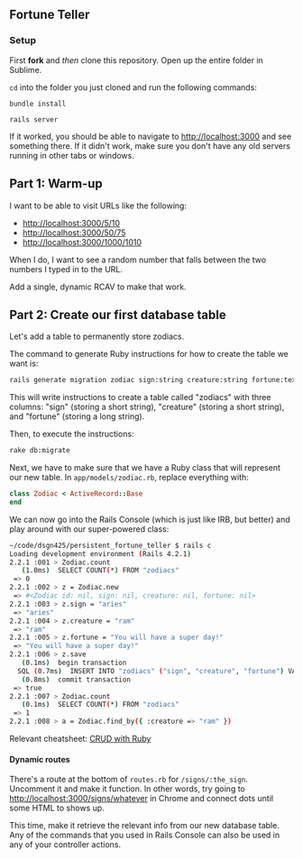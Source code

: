 ## Fortune Teller

### Setup

First **fork** and *then* clone this repository. Open up the entire folder in Sublime.

`cd` into the folder you just cloned and run the following commands:

    bundle install

    rails server

If it worked, you should be able to navigate to [http://localhost:3000](http://localhost:3000) and see something there. If it didn't work, make sure you don't have any old servers running in other tabs or windows.

## Part 1: Warm-up

I want to be able to visit URLs like the following:

 - [http://localhost:3000/5/10](http://localhost:3000/5/10)
 - [http://localhost:3000/50/75](http://localhost:3000/50/75)
 - [http://localhost:3000/1000/1010](http://localhost:3000/1000/1010)

When I do, I want to see a random number that falls between the two numbers I typed in to the URL.

Add a single, dynamic RCAV to make that work.

## Part 2: Create our first database table

Let's add a table to permanently store zodiacs.

The command to generate Ruby instructions for how to create the table we want is:

```bash
rails generate migration zodiac sign:string creature:string fortune:text
```

This will write instructions to create a table called "zodiacs" with three columns: "sign" (storing a short string), "creature" (storing a short string), and "fortune" (storing a long string).

Then, to execute the instructions:

```bash
rake db:migrate
```

Next, we have to make sure that we have a Ruby class that will represent our new table. In `app/models/zodiac.rb`, replace everything with:

```ruby
class Zodiac < ActiveRecord::Base
end
```

We can now go into the Rails Console (which is just like IRB, but better) and play around with our super-powered class:

```bash
~/code/dsgn425/persistent_fortune_teller $ rails c
Loading development environment (Rails 4.2.1)
2.2.1 :001 > Zodiac.count
   (1.0ms)  SELECT COUNT(*) FROM "zodiacs"
 => 0 
2.2.1 :002 > z = Zodiac.new
 => #<Zodiac id: nil, sign: nil, creature: nil, fortune: nil> 
2.2.1 :003 > z.sign = "aries"
 => "aries" 
2.2.1 :004 > z.creature = "ram"
 => "ram" 
2.2.1 :005 > z.fortune = "You will have a super day!"
 => "You will have a super day!" 
2.2.1 :006 > z.save
   (0.1ms)  begin transaction
  SQL (0.7ms)  INSERT INTO "zodiacs" ("sign", "creature", "fortune") VALUES (?, ?, ?)  [["sign", "aries"], ["creature", "ram"], ["fortune", "You will have a super day!"]]
   (0.8ms)  commit transaction
 => true 
2.2.1 :007 > Zodiac.count
   (0.1ms)  SELECT COUNT(*) FROM "zodiacs"
 => 1 
2.2.1 :008 > a = Zodiac.find_by({ :creature => "ram" })
```

Relevant cheatsheet: [CRUD with Ruby](https://gist.github.com/rbetina/bb6336ead63080be2ff4)


#### Dynamic routes

There's a route at the bottom of `routes.rb` for `/signs/:the_sign`. Uncomment it and make it function. In other words, try going to [http://localhost:3000/signs/whatever](http://localhost:3000/signs/whatever) in Chrome and connect dots until some HTML to shows up.

This time, make it retrieve the relevant info from our new database table. Any of the commands that you used in Rails Console can also be used in any of your controller actions.
